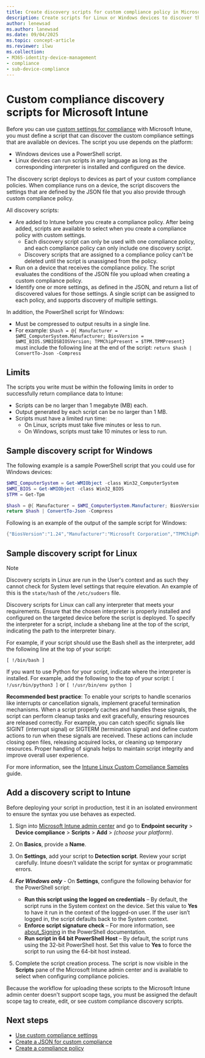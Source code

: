 ```yaml
---
title: Create discovery scripts for custom compliance policy in Microsoft Intune
description: Create scripts for Linux or Windows devices to discover the settings you define as custom compliance settings for Microsoft Intune.
author: lenewsad
ms.author: lanewsad
ms.date: 09/04/2025
ms.topic: concept-article
ms.reviewer: ilwu
ms.collection:
- M365-identity-device-management
- compliance
- sub-device-compliance
---
```


# Custom compliance discovery scripts for Microsoft Intune

Before you can use [custom settings for compliance](../protect/compliance-use-custom-settings.md) with Microsoft Intune, you must define a script that can discover the custom compliance settings that are available on devices. The script you use depends on the platform:

- Windows devices use a PowerShell script.
- Linux devices can run scripts in any language as long as the corresponding interpreter is installed and configured on the device.

The discovery script deploys to devices as part of your custom compliance policies. When compliance runs on a device, the script discovers the settings that are defined by the JSON file that you also provide through custom compliance policy.

All discovery scripts:

- Are added to Intune before you create a compliance policy. After being added, scripts are available to select when you create a compliance policy with custom settings.
  - Each discovery script can only be used with one compliance policy, and each compliance policy can only include one discovery script.
  - Discovery scripts that are assigned to a compliance policy can't be deleted until the script is unassigned from the policy.
- Run on a device that receives the compliance policy. The script evaluates the conditions of the JSON file you upload when creating a custom compliance policy.
- Identify one or more settings, as defined in the JSON, and return a list of discovered values for those settings. A single script can be assigned to each policy, and supports discovery of multiple settings.

In addition, the PowerShell script for Windows:

- Must be compressed to output results in a single line.
- For example: `$hash = @{ Manufacturer = $WMI_ComputerSystem.Manufacturer; BiosVersion = $WMI_BIOS.SMBIOSBIOSVersion; TPMChipPresent = $TPM.TPMPresent}` must include the following line at the end of the script: `return $hash | ConvertTo-Json -Compress`

## Limits

The scripts you write must be within the following limits in order to successfully return compliance data to Intune:

- Scripts can be no larger than 1 megabyte (MB) each.
- Output generated by each script can be no larger than 1 MB.
- Scripts must have a limited run time:
  - On Linux, scripts must take five minutes or less to run.
  - On Windows, scripts must take 10 minutes or less to run.

## Sample discovery script for Windows

The following example is a sample PowerShell script that you could use for Windows devices:

```powershell
$WMI_ComputerSystem = Get-WMIObject -class Win32_ComputerSystem
$WMI_BIOS = Get-WMIObject -class Win32_BIOS
$TPM = Get-Tpm

$hash = @{ Manufacturer = $WMI_ComputerSystem.Manufacturer; BiosVersion = $WMI_BIOS.SMBIOSBIOSVersion; TPMChipPresent = $TPM.TPMPresent}
return $hash | ConvertTo-Json -Compress
```

Following is an example of the output of the sample script for Windows:

```powershell
{"BiosVersion":"1.24","Manufacturer":"Microsoft Corporation","TPMChipPresent":true}
```

## Sample discovery script for Linux

> [!NOTE]
>
> Discovery scripts in Linux are run in the User's context and as such they cannot check for System level settings that require elevation. An example of this is the `state/hash` of the `/etc/sudoers` file.

Discovery scripts for Linux can call any interpreter that meets your requirements. Ensure that the chosen interpreter is properly installed and configured on the targeted device before the script is deployed. To specify the interpreter for a script, include a shebang line at the top of the script, indicating the path to the interpreter binary.

For example, if your script should use the Bash shell as the interpreter, add the following line at the top of your script:

`[ !/bin/bash ]`

If you want to use Python for your script, indicate where the interpreter is installed. For example, add the following to the top of your script: `[ !/usr/bin/python3 ]` or `[ !/usr/bin/env python ]`

**Recommended best practice**: To enable your scripts to handle scenarios like interrupts or cancellation signals, implement graceful termination mechanisms. When a script properly caches and handles these signals, the script can perform cleanup tasks and exit gracefully, ensuring resources are released correctly. For example, you can catch specific signals like SIGINT (interrupt signal) or SIGTERM (termination signal) and define custom actions to run when these signals are received. These actions can include closing open files, releasing acquired locks, or cleaning up temporary resources. Proper handling of signals helps to maintain script integrity and improve overall user experience.

For more information, see the [Intune Linux Custom Compliance Samples](https://github.com/microsoft/shell-intune-samples/tree/master/Linux) guide.

## Add a discovery script to Intune

Before deploying your script in production, test it in an isolated environment to ensure the syntax you use behaves as expected.

1. Sign into [Microsoft Intune admin center](https://go.microsoft.com/fwlink/?linkid=2109431) and go to **Endpoint security** > **Device compliance** > **Scripts** > **Add** > *(choose your platform)*.
2. On **Basics**, provide a **Name**.
3. On **Settings**, add your script to **Detection script**. Review your script carefully. Intune doesn’t validate the script for syntax or programmatic errors.
4. ***For Windows only*** - On **Settings**, configure the following behavior for the PowerShell script:

   - **Run this script using the logged on credentials** – By default, the script runs in the System context on the device. Set this value to **Yes** to have it run in the context of the logged-on user. If the user isn’t logged in, the script defaults back to the System context.
   - **Enforce script signature check** – For more information, see [about_Signing](/powershell/module/microsoft.powershell.core/about/about_signing?view=powershell-7.1&preserve-view=true) in the PowerShell documentation.
   - **Run script in 64 bit PowerShell Host** – By default, the script runs using the 32-bit PowerShell host. Set this value to **Yes** to force the script to run using the 64-bit host instead.

5. Complete the script creation process. The script is now visible in the **Scripts** pane of the Microsoft Intune admin center and is available to select when configuring compliance policies.

Because the workflow for uploading these scripts to the Microsoft Intune admin center doesn't support scope tags, you must be assigned the default scope tag to create, edit, or see custom compliance discovery scripts.

## Next steps

- [Use custom compliance settings](../protect/compliance-use-custom-settings.md)
- [Create a JSON for custom compliance](../protect/compliance-custom-json.md)
- [Create a compliance policy](../protect/create-compliance-policy.md)
